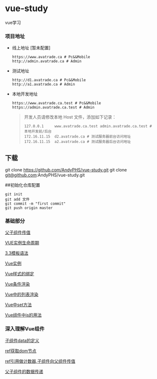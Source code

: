 # vue-study
vue学习
### 项目地址

- 线上地址 [暂未配置]
    ```
    https://www.avatrade.ca # Pc&&Mobile
    http://admin.avatrade.ca # Admin
    ```

- 测试地址
    ```
    http://d1.avatrade.ca # Pc&&Mobile
    http://a1.avatrade.ca # Admin
    ```

- 本地开发地址
    ```
    https://www.avatrade.ca.test # Pc&&Mobile
    https://admin.avatrade.ca.test # Admin
    ```

    > 开发人员请修改本地 Host 文件，添加如下记录：
    > ```
    > 127.0.0.1     www.avatrade.ca.test admin.avatrade.ca.test # 本地开发前/后台
    > 172.16.11.15  d2.avatrade.ca # 测试服务器前台访问地址
    > 172.16.11.15  a2.avatrade.ca # 测试服务器后台访问地址
    > ```


## 下载
git clone https://github.com/AndyPHS/vue-study.git
git clone git@github.com:AndyPHS/vue-study.git

##初始化仓库配置
 ```
git init 
git add 文件
git commit -m "first commit"
git push origin master
 ```
### 基础部分

[父子组件传值](/Vue基础精讲/Vue组件之间传值.html)  

[VUE实例生命周期](/Vue基础精讲/Vue实例生命周期函数.html)

[3.3模板语法](/Vue基础精讲/3—3模板语法.html)

[Vue实例](/Vue基础精讲/Vue实例.html)

[Vue样式的绑定](/Vue基础精讲/vue样式的绑定.html)

[Vue条件渲染](/Vue基础精讲/Vue中条件的渲染.html)

[Vue中的列表渲染](/Vue基础精讲/Vue中的列表渲染.html)

[Vue中set方法](/Vue基础精讲/Vue中set方法.html)

[Vue组件中is的用法](/深入理解Vue组件/Vue组件is的使用.html)

### 深入理解Vue组件

[子组件data的定义](/深入理解Vue组件/子组件data的定义.html)

[ref获取dom节点](/深入理解Vue组件/ref获取dom节点.html)

[ref引用做计数器,子组件向父组件传值](/深入理解Vue组件/ref引用做计数器.html)

[父子组件的数据传递](/深入理解Vue组件/父子组件的数据传递.html)

